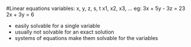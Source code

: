 #Linear equations
variables: x, y, z, s, t
           x1, x2, x3, ...
eg: 3x + 5y - 3z = 23
    2x + 3y = 6
+ easily solvable for a single variable
+ usually not solvable for an exact solution
+ systems of equations make them solvable for the variables

